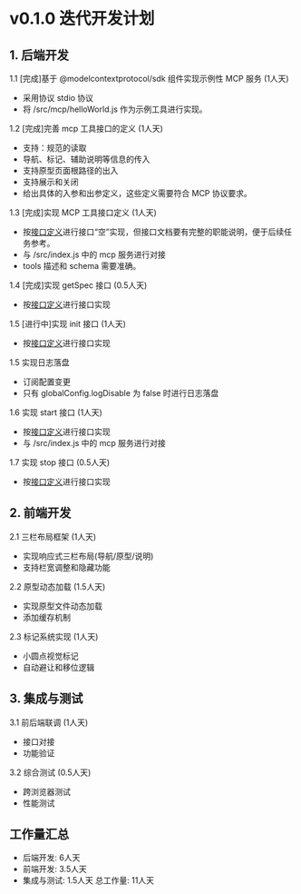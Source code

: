 # v0.1.0 迭代开发计划

## 1. 后端开发
1.1 [完成]基于 @modelcontextprotocol/sdk 组件实现示例性 MCP 服务 (1人天)
- 采用协议 stdio 协议
- 将 /src/mcp/helloWorld.js 作为示例工具进行实现。

1.2 [完成]完善 mcp 工具接口的定义 (1人天)
- 支持：规范的读取
- 导航、标记、辅助说明等信息的传入
- 支持原型页面根路径的出入
- 支持展示和关闭
- 给出具体的入参和出参定义，这些定义需要符合 MCP 协议要求。

1.3 [完成]实现 MCP 工具接口定义 (1人天)
- 按[接口定义](design/interface.md)进行接口“空”实现，但接口文档要有完整的职能说明，便于后续任务参考。
- 与 /src/index.js 中的 mcp 服务进行对接
- tools 描述和 schema 需要准确。

1.4 [完成]实现 getSpec 接口 (0.5人天)
- 按[接口定义](design/interface.md)进行接口实现

1.5 [进行中]实现 init 接口 (1人天)
- 按[接口定义](design/interface.md)进行接口实现

1.5 实现日志落盘
- 订阅配置变更
- 只有 globalConfig.logDisable 为 false 时进行日志落盘

1.6 实现 start 接口 (1人天)
- 按[接口定义](design/interface.md)进行接口实现
- 与 /src/index.js 中的 mcp 服务进行对接

1.7 实现 stop 接口 (0.5人天)
- 按[接口定义](design/interface.md)进行接口实现

## 2. 前端开发
2.1 三栏布局框架 (1人天)
- 实现响应式三栏布局(导航/原型/说明)
- 支持栏宽调整和隐藏功能

2.2 原型动态加载 (1.5人天)
- 实现原型文件动态加载
- 添加缓存机制

2.3 标记系统实现 (1人天)
- 小圆点视觉标记
- 自动避让和移位逻辑

## 3. 集成与测试
3.1 前后端联调 (1人天)
- 接口对接
- 功能验证

3.2 综合测试 (0.5人天)
- 跨浏览器测试
- 性能测试

## 工作量汇总
- 后端开发: 6人天
- 前端开发: 3.5人天
- 集成与测试: 1.5人天
总工作量: 11人天